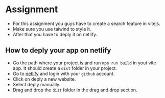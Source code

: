 # Assignment

- For this assignment you guys have to create a search feature in vitejs.
- Make sure you use taiwind to style it.
- After that you have to deply it on netlify.

## How to deply your app on netlify
- Go the path where your project is and run `npm run build` in yout vite app. It should create a `dist` folder in your project.
- Go to [netlify](https://www.netlify.com/) and login with your `github` account.
- Click on deply a new website.
- Select deply manually.
- Drag and drop the `dist` folder in the drag and drop section.